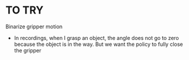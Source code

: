 # TO TRY

Binarize gripper motion
- In recordings, when I grasp an object, the angle does not go to zero because the object is in the way. But we want the policy to fully close the gripper